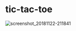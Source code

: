 # tic-tac-toe
![screenshot_20181122-211841](https://user-images.githubusercontent.com/33999538/48913116-75e4b880-ee9d-11e8-8508-035c2d7fa22d.png)
